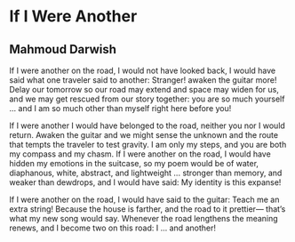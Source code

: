 # If I Were Another
## Mahmoud Darwish
If I were another on the road, I would not have looked
back, I would have said what one traveler said
to another: Stranger! awaken
the guitar more! Delay our tomorrow so our road
may extend and space may widen for us, and we may get rescued
from our story together: you are so much yourself ... and I am
so much other than myself right here before you!

If I were another I would have belonged to the road,
neither you nor I would return. Awaken the guitar
and we might sense the unknown and the route that tempts
the traveler to test gravity. I am only
my steps, and you are both my compass and my chasm.
If I were another on the road, I would have
hidden my emotions in the suitcase, so my poem
would be of water, diaphanous, white,
abstract, and lightweight ... stronger than memory,
and weaker than dewdrops, and I would have said:
My identity is this expanse!

If I were another on the road, I would have said
to the guitar: Teach me an extra string!
Because the house is farther, and the road to it prettier—
that’s what my new song would say. Whenever
the road lengthens the meaning renews, and I become two
on this road: I ... and another!